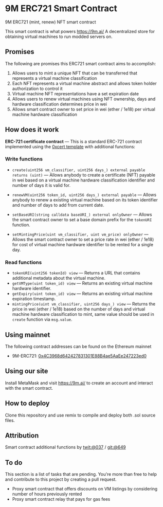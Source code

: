 # 9M ERC721 Smart Contract
9M ERC721 (mint, renew) NFT smart contract

This smart contract is what powers https://9m.ai/
A decentralized store for obtaining virtual machines to run modded servers on.

## Promises
The following are promises this ERC721 smart contract aims to accomplish:
1. Allows users to mint a unique NFT that can be transferred that represents a virtual machine classification
2. Each NFT represents a virtual machine abstract and allows token holder authorization to control it
3. Virtual machine NFT representations have a set expiration date
4. Allows users to renew virtual machines using NFT ownership, days and hardware classification determines price in wei
5.  Allows smart contract owner to set price in wei (ether / 1e18) per virtual machine hardware classification

## How does it work

**ERC-721 certificate contract** — This is a standard ERC-721 contract implemented using the [0xcert template](https://github.com/0xcert/ethereum-erc721/tree/master/contracts/tokens) with additional functions:

### Write functions
* `create(uint256 vm_classifier, uint256 days_) external payable returns (uint)` — Allows anybody to create a certificate (NFT) payable in wei based on a virtual machine hardware classification identifier and number of days it is valid for.
* `renewVM(uint256 token_id, uint256 days_) external payable` — Allows anybody to renew a existing virtual machine based on its token identifier and number of days to add from current date.

* `setBaseURI(string calldata baseURI_) external onlyOwner` — Allows the smart contract owner to set a base domain prefix for the `tokenURI` function.
* `setMintingPrice(uint vm_classifier, uint vm_price) onlyOwner` — Allows the smart contract owner to set a price rate in wei (ether / 1e18) for cost of virtual machine hardware identifier to be rented for a single day.

### Read functions
* `tokenURI(uint256 tokenId) view` — Returns a URL that contains additional metadata about the virtual machine.
* `getVMType(uint token_id) view` — Returns an existing virtual machine hardware identifier.
* `getExpiry(uint token_id) view` — Returns an existing virtual machine expiration timestamp.
* `mintingPrice(uint vm_classifier, uint256 days_) view` — Returns the price in wei (ether / 1e18) based on the number of days and virtual machine hardware classification to mint, same value should be used in `create` function via `msg.value`. 

## Using mainnet
The following contract addresses can be found on the Ethereum mainnet
* 9M-ERC721: [0x4C3968d642427831301E88B4ae5AaEe247223ed0](https://etherscan.io/address/0x4c3968d642427831301e88b4ae5aaee247223ed0#code)

## Using our site
Install MetaMask and visit https://9m.ai/ to create an account and interact with the smart contract.

## How to deploy
Clone this repository and use remix to compile and deploy both .sol source files.

## Attribution
Smart contract additional functions by [twit:@037](https://twitter.com/037) / [git:@649](https://github.com/649)

## To do
This section is a list of tasks that are pending. You're more than free to help and contribute to this project by creating a pull request.
* Proxy smart contract that offers discounts on VM listings by considering number of hours previously rented
* Proxy smart contract relay that pays for gas fees
